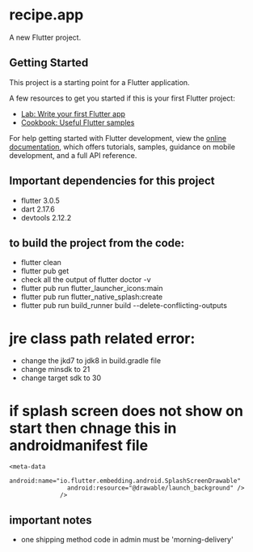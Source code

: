 # recipe.app

A new Flutter project.

## Getting Started

This project is a starting point for a Flutter application.

A few resources to get you started if this is your first Flutter project:

- [Lab: Write your first Flutter app](https://docs.flutter.dev/get-started/codelab)
- [Cookbook: Useful Flutter samples](https://docs.flutter.dev/cookbook)

For help getting started with Flutter development, view the
[online documentation](https://docs.flutter.dev/), which offers tutorials,
samples, guidance on mobile development, and a full API reference.

## Important dependencies for this project
- flutter 3.0.5
- dart 2.17.6
- devtools 2.12.2

## to build the project from the code:
- flutter clean
- flutter pub get
- check all the output of flutter doctor -v
- flutter pub run flutter_launcher_icons:main
- flutter pub run flutter_native_splash:create
- flutter pub run build_runner build --delete-conflicting-outputs
# jre class path related error:
- change the jkd7 to jdk8 in build.gradle file
- change minsdk to 21
- change target sdk to 30

# if splash screen does not show on start then chnage this in androidmanifest file
```
<meta-data
                android:name="io.flutter.embedding.android.SplashScreenDrawable"
                android:resource="@drawable/launch_background" />
              />
```
## important notes
- one shipping method code in admin must be 'morning-delivery' 